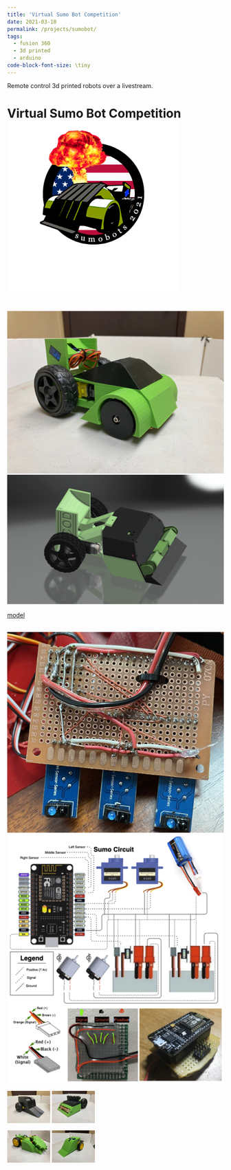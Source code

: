 ```yaml
---
title: 'Virtual Sumo Bot Competition'
date: 2021-03-10
permalink: /projects/sumobot/
tags:
  - fusion 360
  - 3d printed
  - arduino
code-block-font-size: \tiny
---
```

Remote control 3d printed robots over a livestream.

Virtual Sumo Bot Competition <br/><img src='/images/sumobotlogo.png' style='width:400px;'>
======

<br/><img src='/images/sumobot1.jpeg' style='width:600px;'>
<br/><img src='/images/sumobotfinal1.png' style='width:600px;'>

[model](https://a360.co/3x9uB2V)

<br/><img src='/images/sumobotcircuit1.png' style='width:600px;'>
<br/><img src='/images/sumocircuit.png' style='width:600px;'>

<p float="left">
  <img src="/images/sumobot2.jpeg" width="100" />
  <img src="/images/sumobot3.jpeg" width="100" /> 
</p>

<p float="left">
  <img src="/images/sumobot4.jpeg" width="100" />
  <img src="/images/sumobot5.jpeg" width="100" /> 
</p>
